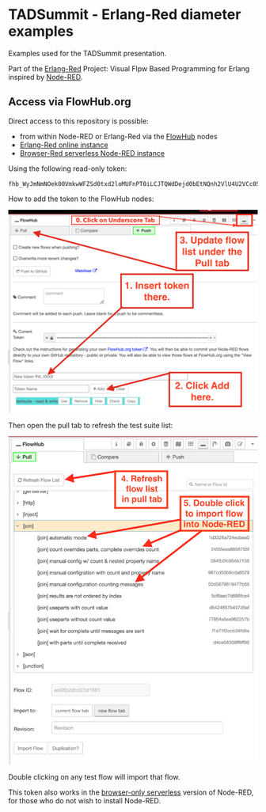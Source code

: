 # TADSummit - Erlang-Red diameter examples

Examples used for the TADSummit presentation.

Part of the [Erlang-Red](https://github.com/gorenje/erlang-red) Project: Visual Flpw Based Programming for Erlang inspired by [Node-RED](https://nodered.org).

## Access via FlowHub.org

Direct access to this repository is possible:

- from within Node-RED or Erlang-Red via the [FlowHub](https://flows.nodered.org/node/@gregoriusrippenstein/node-red-contrib-flowhub) nodes
- [Erlang-Red online instance](https://ered.fly.dev/erlang-red)
- [Browser-Red serverless Node-RED instance](https://deadred.openmindmap.org)

Using the following read-only token:

```
fhb_WyJmNmNOek00VmkwWFZSd0txd2loMUFnPT0iLCJTQWdDejd0bEtNQnh2VlU4U2VCc05GUlUzYWgyZkhGS2xwTjZLbDVjcFhKYzJjd3Qvbm05T0ZMeE02NS9LRVVvSnovaWNzVVZUR1BSV0VYS0dkcmdzYUJVRVBQV044bXBodU9URVdlZ280Y01SNkJTVmt5TXRYcDFYVzRhYTRqa2k3SitrdE1VUHdSc3h3cHNZWTQ1SWJFaGdIcjBMcnBVZ1drZVpZWTdRUVlqKzhYSTByblJtQ0tpQzJBTUU2VXlocW9pZnIxY0VhQ3BhVzh3RlA1alArOGoxeXNpQkpzMHZiQT0iXQ
```


How to add the token to the FlowHub nodes:

![img](.images/flowhub-token-tab.png)


Then open the pull tab to refresh the test suite list:

![img](.images/update-pull-tab.png)

Double clicking on any test flow will import that flow.

This token also works in the [browser-only serverless](https://deadred.flowhub.org) version of Node-RED, for those who do not wish to install Node-RED.
